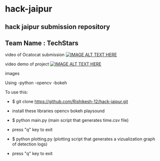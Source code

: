 # hack-jaipur
hack jaipur submission repository
----
## Team Name : TechStars

video of Ocatocat submission
[![IMAGE ALT TEXT HERE](http://img.youtube.com/vi/SKrlHjXN8xs/0.jpg)](http://www.youtube.com/watch?v=TDy1zCTIUDQ)

video demo of project
[![IMAGE ALT TEXT HERE](http://img.youtube.com/vi/SKrlHjXN8xs/0.jpg)](http://www.youtube.com/watch?v=-twIfnvzwsc)

images

Using 
-python 
-opencv
-bokeh


To use this:

* $ git clone https://github.com/Rishikesh-12/hack-jaipur.git

* install these libraries
    opencv
    bokeh
    playsound

* $ python main.py (main script that generates time.csv file)

* press "q" key to exit

* $ python plotting.py (plotting script that generates a vizualization graph of detection logs)

* press "q" key to exit
